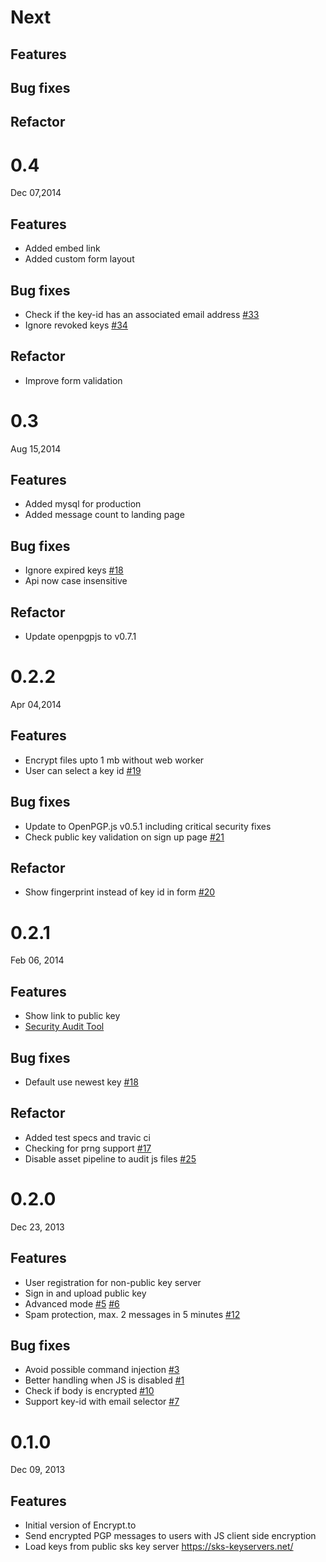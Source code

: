 # Next

## Features

## Bug fixes

## Refactor

# 0.4

Dec 07,2014

## Features

* Added embed link
* Added custom form layout

## Bug fixes

* Check if the key-id has an associated email address [#33](https://github.com/encrypt-to/encrypt.to/issues/33)
* Ignore revoked keys [#34](https://github.com/encrypt-to/encrypt.to/issues/34)

## Refactor

* Improve form validation

# 0.3

Aug 15,2014

## Features

* Added mysql for production
* Added message count to landing page

## Bug fixes

* Ignore expired keys [#18](https://github.com/encrypt-to/encrypt.to/issues/18)
* Api now case insensitive 

## Refactor

* Update openpgpjs to v0.7.1

# 0.2.2

Apr 04,2014

## Features

* Encrypt files upto 1 mb without web worker
* User can select a key id [#19](https://github.com/encrypt-to/encrypt.to/issues/19)

## Bug fixes

* Update to OpenPGP.js v0.5.1 including critical security fixes
* Check public key validation on sign up page [#21](https://github.com/encrypt-to/encrypt.to/issues/21)

## Refactor

* Show fingerprint instead of key id in form [#20](https://github.com/encrypt-to/encrypt.to/issues/20)

# 0.2.1

Feb 06, 2014

## Features

* Show link to public key
* [Security Audit Tool](http://encrypt-to.github.io/)

## Bug fixes

* Default use newest key [#18](https://github.com/encrypt-to/encrypt.to/issues/18)

## Refactor

* Added test specs and travic ci
* Checking for prng support [#17](https://github.com/encrypt-to/encrypt.to/issues/17)
* Disable asset pipeline to audit js files [#25](https://github.com/encrypt-to/encrypt.to/issues/25)

# 0.2.0

Dec 23, 2013

## Features

* User registration for non-public key server
* Sign in and upload public key
* Advanced mode [#5](https://github.com/encrypt-to/encrypt.to/issues/5) [#6](https://github.com/encrypt-to/encrypt.to/issues/6)
* Spam protection, max. 2 messages in 5 minutes [#12](https://github.com/encrypt-to/encrypt.to/issues/12)

## Bug fixes

* Avoid possible command injection [#3](https://github.com/encrypt-to/encrypt.to/issues/3) 
* Better handling when JS is disabled [#1](https://github.com/encrypt-to/encrypt.to/issues/1)
* Check if body is encrypted [#10](https://github.com/encrypt-to/encrypt.to/issues/10)
* Support key-id with email selector [#7](https://github.com/encrypt-to/encrypt.to/issues/17)

# 0.1.0

Dec 09, 2013

## Features

* Initial version of Encrypt.to
* Send encrypted PGP messages to users with JS client side encryption
* Load keys from public sks key server https://sks-keyservers.net/

